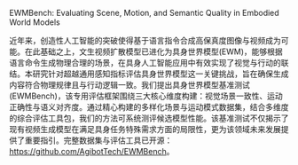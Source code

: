 
EWMBench: Evaluating Scene, Motion, and Semantic Quality in Embodied World Models

近年来，创造性人工智能的突破使得基于语言指令合成高保真度图像与视频成为可能。在此基础之上，文生视频扩散模型已进化为具身世界模型(EWM)，能够根据语言命令生成物理合理的场景，在具身人工智能应用中有效实现了视觉与行动的联结。本研究针对超越通用感知指标评估具身世界模型这一关键挑战，旨在确保生成内容符合物理规律且与行动逻辑一致。我们提出具身世界模型基准测试(EWMBench)，该专用评估框架围绕三大核心维度构建：视觉场景一致性、运动正确性与语义对齐度。通过精心构建的多样化场景与运动模式数据集，结合多维度的综合评估工具包，我们的方法可系统测评候选模型性能。该基准测试不仅揭示了现有视频生成模型在满足具身任务特殊需求方面的局限性，更为该领域未来发展提供了重要指引。完整数据集与评估工具已开源：<https://github.com/AgibotTech/EWMBench>。

